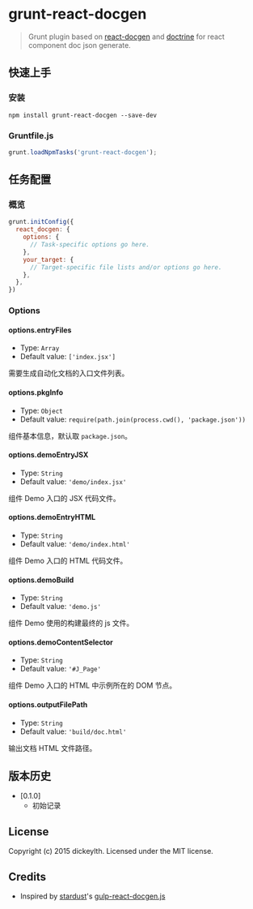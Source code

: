 # grunt-react-docgen

> Grunt plugin based on [react-docgen](https://github.com/reactjs/react-docgen) and [doctrine](https://github.com/eslint/doctrine) for react component doc json generate.

## 快速上手

### 安装

```shell
npm install grunt-react-docgen --save-dev
```

### Gruntfile.js

```js
grunt.loadNpmTasks('grunt-react-docgen');
```

## 任务配置

### 概览

```js
grunt.initConfig({
  react_docgen: {
    options: {
      // Task-specific options go here.
    },
    your_target: {
      // Target-specific file lists and/or options go here.
    },
  },
})
```

### Options

#### options.entryFiles

- Type: `Array`
- Default value: `['index.jsx']`

需要生成自动化文档的入口文件列表。

#### options.pkgInfo

- Type: `Object`
- Default value: `require(path.join(process.cwd(), 'package.json'))`

组件基本信息，默认取 `package.json`。

#### options.demoEntryJSX

- Type: `String`
- Default value: `'demo/index.jsx'`

组件 Demo 入口的 JSX 代码文件。

#### options.demoEntryHTML

- Type: `String`
- Default value: `'demo/index.html'`

组件 Demo 入口的 HTML 代码文件。

#### options.demoBuild

- Type: `String`
- Default value: `'demo.js'`

组件 Demo 使用的构建最终的 js 文件。


#### options.demoContentSelector

- Type: `String`
- Default value: `'#J_Page'`

组件 Demo 入口的 HTML 中示例所在的 DOM 节点。

#### options.outputFilePath

- Type: `String`
- Default value: `'build/doc.html'`

输出文档 HTML 文件路径。

## 版本历史

- [0.1.0]
    - 初始记录

## License
Copyright (c) 2015 dickeylth. Licensed under the MIT license.

## Credits

- Inspired by [stardust](https://github.com/TechnologyAdvice/stardust)'s [gulp-react-docgen.js](https://github.com/TechnologyAdvice/stardust/blob/master/gulp/plugins/gulp-react-docgen.js)
